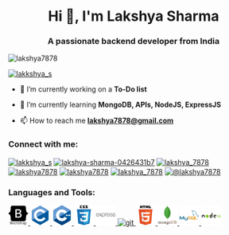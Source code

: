 <h1 align="center">Hi 👋, I'm Lakshya Sharma</h1>
<h3 align="center">A passionate backend developer from India</h3>

<p align="left"> <img src="https://komarev.com/ghpvc/?username=lakshya7878&label=Profile%20views&color=0e75b6&style=flat" alt="lakshya7878" /> </p>

<p align="left"> <a href="https://twitter.com/lakkshya_s" target="blank"><img src="https://img.shields.io/twitter/follow/lakkshya_s?logo=twitter&style=for-the-badge" alt="lakkshya_s" /></a> </p>

- 🔭 I’m currently working on a **To-Do list**

- 🌱 I’m currently learning **MongoDB, APIs, NodeJS, ExpressJS**

- 📫 How to reach me **lakshya7878@gmail.com**

<!-- - 📄 Know about my experiences [Resume](https://drive.google.com/file/d/1OxMqh8uI2uB9oe6WhOh3S8J5D5f2Z-Sl/view?usp=sharing) -->

<h3 align="left">Connect with me:</h3>
<p align="left">
<a href="https://twitter.com/lakkshya_s" target="blank"><img align="center" src="https://raw.githubusercontent.com/rahuldkjain/github-profile-readme-generator/master/src/images/icons/Social/twitter.svg" alt="lakkshya_s" height="30" width="40" /></a>
<a href="https://linkedin.com/in/lakshya-sharma-0426431b7" target="blank"><img align="center" src="https://raw.githubusercontent.com/rahuldkjain/github-profile-readme-generator/master/src/images/icons/Social/linked-in-alt.svg" alt="lakshya-sharma-0426431b7" height="30" width="40" /></a>
<a href="https://www.codechef.com/users/lakshya_7878" target="blank"><img align="center" src="https://cdn.jsdelivr.net/npm/simple-icons@3.1.0/icons/codechef.svg" alt="lakshya_7878" height="30" width="40" /></a>
<a href="https://www.hackerrank.com/lakshya7878" target="blank"><img align="center" src="https://raw.githubusercontent.com/rahuldkjain/github-profile-readme-generator/master/src/images/icons/Social/hackerrank.svg" alt="lakshya7878" height="30" width="40" /></a>
<a href="https://codeforces.com/profile/lakshya7878" target="blank"><img align="center" src="https://raw.githubusercontent.com/rahuldkjain/github-profile-readme-generator/master/src/images/icons/Social/codeforces.svg" alt="lakshya7878" height="30" width="40" /></a>
<a href="https://www.leetcode.com/lakshya_7878" target="blank"><img align="center" src="https://raw.githubusercontent.com/rahuldkjain/github-profile-readme-generator/master/src/images/icons/Social/leet-code.svg" alt="lakshya_7878" height="30" width="40" /></a>
<a href="https://www.hackerearth.com/@lakshya7878" target="blank"><img align="center" src="https://raw.githubusercontent.com/rahuldkjain/github-profile-readme-generator/master/src/images/icons/Social/hackerearth.svg" alt="@lakshya7878" height="30" width="40" /></a>
</p>

<h3 align="left">Languages and Tools:</h3>
<p align="left"> <a href="https://getbootstrap.com" target="_blank" rel="noreferrer"> <img src="https://raw.githubusercontent.com/devicons/devicon/master/icons/bootstrap/bootstrap-plain-wordmark.svg" alt="bootstrap" width="40" height="40"/> </a> <a href="https://www.cprogramming.com/" target="_blank" rel="noreferrer"> <img src="https://raw.githubusercontent.com/devicons/devicon/master/icons/c/c-original.svg" alt="c" width="40" height="40"/> </a> <a href="https://www.w3schools.com/cpp/" target="_blank" rel="noreferrer"> <img src="https://raw.githubusercontent.com/devicons/devicon/master/icons/cplusplus/cplusplus-original.svg" alt="cplusplus" width="40" height="40"/> </a> <a href="https://www.w3schools.com/css/" target="_blank" rel="noreferrer"> <img src="https://raw.githubusercontent.com/devicons/devicon/master/icons/css3/css3-original-wordmark.svg" alt="css3" width="40" height="40"/> </a> <a href="https://expressjs.com" target="_blank" rel="noreferrer"> <img src="https://raw.githubusercontent.com/devicons/devicon/master/icons/express/express-original-wordmark.svg" alt="express" width="40" height="40"/> </a> <a href="https://git-scm.com/" target="_blank" rel="noreferrer"> <img src="https://www.vectorlogo.zone/logos/git-scm/git-scm-icon.svg" alt="git" width="40" height="40"/> </a> <a href="https://www.w3.org/html/" target="_blank" rel="noreferrer"> <img src="https://raw.githubusercontent.com/devicons/devicon/master/icons/html5/html5-original-wordmark.svg" alt="html5" width="40" height="40"/> </a> <a href="https://www.mongodb.com/" target="_blank" rel="noreferrer"> <img src="https://raw.githubusercontent.com/devicons/devicon/master/icons/mongodb/mongodb-original-wordmark.svg" alt="mongodb" width="40" height="40"/> </a> <a href="https://www.mysql.com/" target="_blank" rel="noreferrer"> <img src="https://raw.githubusercontent.com/devicons/devicon/master/icons/mysql/mysql-original-wordmark.svg" alt="mysql" width="40" height="40"/> </a> <a href="https://nodejs.org" target="_blank" rel="noreferrer"> <img src="https://raw.githubusercontent.com/devicons/devicon/master/icons/nodejs/nodejs-original-wordmark.svg" alt="nodejs" width="40" height="40"/> </a> </p>
